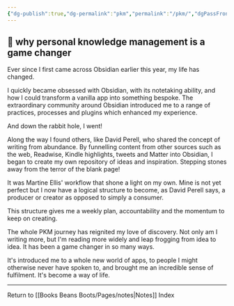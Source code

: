 ```yaml
---
{"dg-publish":true,"dg-permalink":"pkm","permalink":"/pkm/","dgPassFrontmatter":true}
---
```



## 🌱 why personal knowledge management is a game changer

Ever since I first came across Obsidian earlier this year, my life has changed.

I quickly became obsessed with Obsidian, with its notetaking ability, and how I could transform a vanilla app into something bespoke. The extraordinary community around Obsidian introduced me to a range of practices, processes and plugins which enhanced my experience.

And down the rabbit hole, I went!

Along the way I found others, like David Perell, who shared the concept of writing from abundance. By funnelling content from other sources such as the web, Readwise, Kindle highlights, tweets and Matter into Obsidian, I began to create my own repository of ideas and inspiration. Stepping stones away from the terror of the blank page!

It was Martine Ellis' workflow that shone a light on my own. Mine is not yet perfect but I now have a logical structure to become, as David Perell says, a producer or creator as opposed to simply a consumer.

This structure gives me a weekly plan, accountability and the momentum to keep on creating.

The whole PKM journey has reignited my love of discovery. Not only am I writing more, but I'm reading more widely and leap frogging from idea to idea. It has been a game changer in so many ways.

It's introduced me to a whole new world of apps, to people I might otherwise never have spoken to, and brought me an incredible sense of fulfilment. It's become a way of life.

---

Return to [[Books Beans Boots/Pages/notes\|Notes]] Index